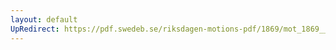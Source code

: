 ```yaml
---
layout: default
UpRedirect: https://pdf.swedeb.se/riksdagen-motions-pdf/1869/mot_1869__ak__00339.pdf
---
```

